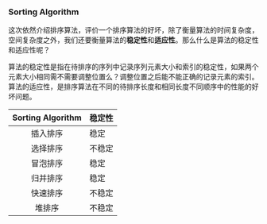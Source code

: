 ### Sorting Algorithm

这次依然介绍排序算法，评价一个排序算法的好坏，除了衡量算法的时间复杂度，空间复杂度之外，我们还要衡量算法的**稳定性**和**适应性**。那么什么是算法的稳定性和适应性呢？

算法的稳定性是指在待排序的序列中记录序列元素大小和索引的稳定性，如果两个元素大小相同需不需要调整位置么？调整位置之后能不能正确的记录元素的索引。算法的适应性，是排序算法在不同的待排序长度和相同长度不同顺序中的性能的好坏问题。

| Sorting Algorithm | 稳定性  |
| :---------------: | ---- |
|       插入排序        | 稳定   |
|       选择排序        | 不稳定  |
|       冒泡排序        | 稳定   |
|       归并排序        | 稳定   |
|       快速排序        | 不稳定  |
|        堆排序        | 不稳定  |



